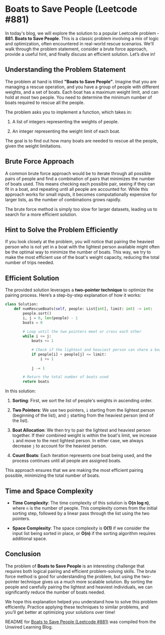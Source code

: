 # Boats to Save People  (Leetcode #881)

In today's blog, we will explore the solution to a popular Leetcode problem - **881\. Boats to Save People**. This is a classic problem involving a mix of logic and optimization, often encountered in real-world rescue scenarios. We'll walk through the problem statement, consider a brute force approach, provide a useful hint, and finally discuss an efficient solution. Let’s dive in!

## Understanding the Problem Statement

The problem at hand is titled **"Boats to Save People"**. Imagine that you are managing a rescue operation, and you have a group of people with different weights, and a set of boats. Each boat has a maximum weight limit, and can hold at most two people. You need to determine the minimum number of boats required to rescue all the people.

The problem asks you to implement a function, which takes in:

1. A list of integers representing the weights of people.
    
2. An integer representing the weight limit of each boat.
    

The goal is to find out how many boats are needed to rescue all the people, given the weight limitations.

## Brute Force Approach

A common brute force approach would be to iterate through all possible pairs of people and find a combination of pairs that minimizes the number of boats used. This means checking each possible pair, seeing if they can fit in a boat, and repeating until all people are accounted for. While this approach works for small inputs, it becomes computationally expensive for larger lists, as the number of combinations grows rapidly.

The brute force method is simply too slow for larger datasets, leading us to search for a more efficient solution.

## Hint to Solve the Problem Efficiently

If you look closely at the problem, you will notice that pairing the heaviest person who is not yet in a boat with the lightest person available might often be the optimal way to minimize the number of boats. This way, we try to make the most efficient use of the boat's weight capacity, reducing the total number of trips needed.

## Efficient Solution

The provided solution leverages a **two-pointer technique** to optimize the pairing process. Here’s a step-by-step explanation of how it works:

```python
class Solution:
    def numRescueBoats(self, people: List[int], limit: int) -> int:
        people.sort()
        i, j = 0, len(people) - 1
        boats = 0
        
        # Loop until the two pointers meet or cross each other
        while i <= j:
            boats += 1

            # Check if the lightest and heaviest person can share a boat
            if people[i] + people[j] <= limit:
                i += 1
            
            j -= 1

        # Return the total number of boats used
        return boats
```

In this solution:

1. **Sorting**: First, we sort the list of people's weights in ascending order.
    
2. **Two Pointers**: We use two pointers, `i` starting from the lightest person (beginning of the list), and `j` starting from the heaviest person (end of the list).
    
3. **Boat Allocation**: We then try to pair the lightest and heaviest person together. If their combined weight is within the boat's limit, we increase `i` and move to the next lightest person. In either case, we always decrease `j` to account for the heaviest person.
    
4. **Count Boats**: Each iteration represents one boat being used, and the process continues until all people are assigned boats.
    

This approach ensures that we are making the most efficient pairing possible, minimizing the total number of boats.

## Time and Space Complexity

* **Time Complexity**: The time complexity of this solution is **O(n log n)**, where `n` is the number of people. This complexity comes from the initial sorting step, followed by a linear pass through the list using the two pointers.
    
* **Space Complexity**: The space complexity is **O(1)** if we consider the input list being sorted in place, or **O(n)** if the sorting algorithm requires additional space.
    

## Conclusion

The problem of **Boats to Save People** is an interesting challenge that requires both logical pairing and efficient problem-solving skills. The brute force method is good for understanding the problem, but using the two-pointer technique gives us a much more scalable solution. By sorting the people and carefully pairing the lightest and heaviest individuals, we can significantly reduce the number of boats needed.

We hope this explanation helped you understand how to solve this problem efficiently. Practice applying these techniques to similar problems, and you’ll get better at optimizing your solutions over time!

README for [Boats to Save People  (Leetcode #881)](https://blog.unwiredlearning.com/boats-to-save-people) was compiled from the Unwired Learning Blog.